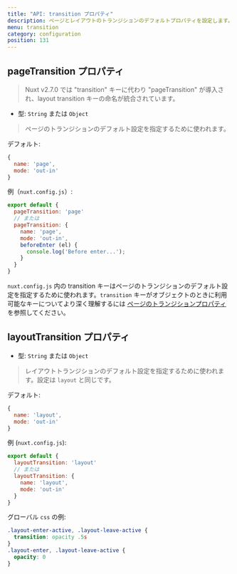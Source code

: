 ```yaml
---
title: "API: transition プロパティ"
description: ページとレイアウトのトランジションのデフォルトプロパティを設定します。
menu: transition
category: configuration
position: 131
---
```


## pageTransition プロパティ

> Nuxt v2.7.0 では "transition" キーに代わり "pageTransition" が導入され、layout transition キーの命名が統合されています。

- 型: `String` または `Object`

> ページのトランジションのデフォルト設定を指定するために使われます。

デフォルト:

```js
{
  name: 'page',
  mode: 'out-in'
}
```

例（`nuxt.config.js`）:

```js
export default {
  pageTransition: 'page'
  // または
  pageTransition: {
    name: 'page',
    mode: 'out-in',
    beforeEnter (el) {
      console.log('Before enter...');
    }
  }
}
```

`nuxt.config.js` 内の transition キーはページのトランジションのデフォルト設定を指定するために使われます。`transition` キーがオブジェクトのときに利用可能なキーについてより深く理解するには [ページのトランジションプロパティ](/api/pages-transition#オブジェクト) を参照してください。


## layoutTransition プロパティ

- 型: `String` または `Object`

> レイアウトトランジションのデフォルト設定を指定するために使われます。設定は `layout` と同じです。

デフォルト:

```js
{
  name: 'layout',
  mode: 'out-in'
}
```

例 (`nuxt.config.js`):

```js
export default {
  layoutTransition: 'layout'
  // または
  layoutTransition: {
    name: 'layout',
    mode: 'out-in'
  }
}
```

グローバル `css` の例:

```css
.layout-enter-active, .layout-leave-active {
  transition: opacity .5s
}
.layout-enter, .layout-leave-active {
  opacity: 0
}
```
